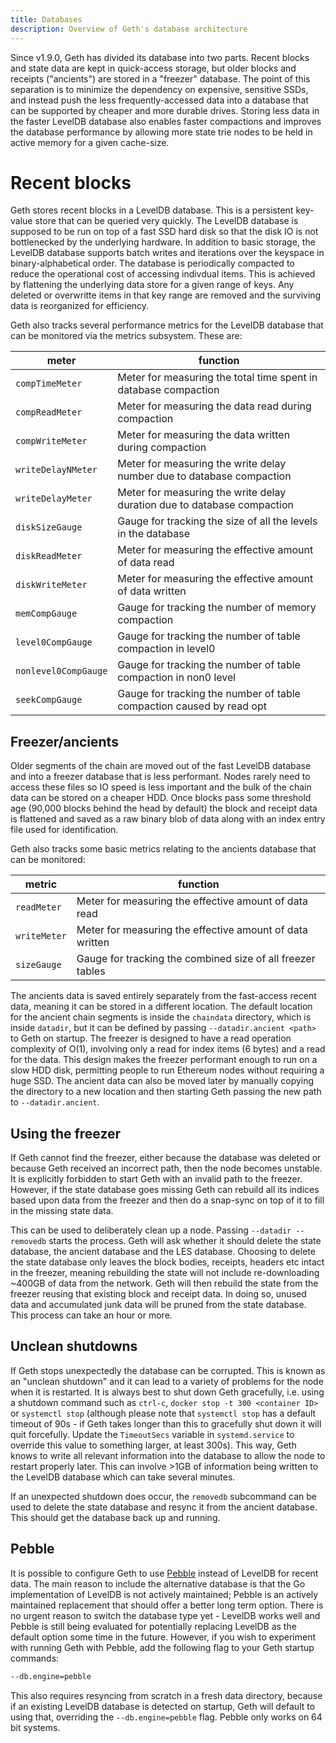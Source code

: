 ```yaml
---
title: Databases
description: Overview of Geth's database architecture
---
```


Since v1.9.0, Geth has divided its database into two parts. Recent blocks and state data are kept in quick-access storage, but older blocks and receipts ("ancients") are stored in a "freezer" database. The point of this separation is to minimize the dependency on expensive, sensitive SSDs, and instead push the less frequently-accessed data into a database that can be supported by cheaper and more durable drives. Storing less data in the faster LevelDB database also enables faster compactions and improves the database performance by allowing more state trie nodes to be held in active memory for a given cache-size.

# Recent blocks

Geth stores recent blocks in a LevelDB database. This is a persistent key-value store that can be queried very quickly. The LevelDB database is supposed to be run on top of a fast SSD hard disk so that the disk IO is not bottlenecked by the underlying hardware. In addition to basic storage, the LevelDB database supports batch writes and iterations over the keyspace in binary-alphabetical order.
The database is periodically compacted to reduce the operational cost of accessing indivdual items. This is achieved by flattening the underlying data store for a given range of keys. Any deleted or overwritte items in that key range are removed and the surviving data is reorganized for efficiency.

Geth also tracks several performance metrics for the LevelDB database that can be monitored via the metrics subsystem. These are:

| meter                | function                                                                |
| -------------------- | ----------------------------------------------------------------------- |
| `compTimeMeter`      | Meter for measuring the total time spent in database compaction         |
| `compReadMeter`      | Meter for measuring the data read during compaction                     |
| `compWriteMeter`     | Meter for measuring the data written during compaction                  |
| `writeDelayNMeter`   | Meter for measuring the write delay number due to database compaction   |
| `writeDelayMeter`    | Meter for measuring the write delay duration due to database compaction |
| `diskSizeGauge`      | Gauge for tracking the size of all the levels in the database           |
| `diskReadMeter`      | Meter for measuring the effective amount of data read                   |
| `diskWriteMeter`     | Meter for measuring the effective amount of data written                |
| `memCompGauge`       | Gauge for tracking the number of memory compaction                      |
| `level0CompGauge`    | Gauge for tracking the number of table compaction in level0             |
| `nonlevel0CompGauge` | Gauge for tracking the number of table compaction in non0 level         |
| `seekCompGauge`      | Gauge for tracking the number of table compaction caused by read opt    |

## Freezer/ancients

Older segments of the chain are moved out of the fast LevelDB database and into a freezer database that is less performant. Nodes rarely need to access these files so IO speed is less important and the bulk of the chain data can be stored on a cheaper HDD. Once blocks pass some threshold age (90,000 blocks behind the head by default) the block and receipt data is flattened and saved as a raw binary blob of data along with an index entry file used for identification.

Geth also tracks some basic metrics relating to the ancients database that can be monitored:

| metric       | function                                                   |
| ------------ | ---------------------------------------------------------- |
| `readMeter`  | Meter for measuring the effective amount of data read      |
| `writeMeter` | Meter for measuring the effective amount of data written   |
| `sizeGauge`  | Gauge for tracking the combined size of all freezer tables |

The ancients data is saved entirely separately from the fast-access recent data, meaning it can be stored in a different location. The default location for the ancient chain segments is inside the `chaindata` directory, which is inside `datadir`, but it can be defined by passing `--datadir.ancient <path>` to Geth on startup. The freezer is designed to have a read operation complexity of O(1), involving only a read for index items (6 bytes) and a read for the data. This design makes the freezer performant enough to run on a slow HDD disk, permitting people to run Ethereum nodes without requiring a huge SSD. The ancient data can also be moved later by manually copying the directory to a new location and then starting Geth passing the new path to `--datadir.ancient`.

## Using the freezer

If Geth cannot find the freezer, either because the database was deleted or because Geth received an incorrect path, then the node becomes unstable. It is explicitly forbidden to start Geth with an invalid path to the freezer. However, if the state database goes missing Geth can rebuild all its indices based upon data from the freezer and then do a snap-sync on top of it to fill in the missing state data.

This can be used to deliberately clean up a node. Passing `--datadir --removedb` starts the process. Geth will ask whether it should delete the state database, the ancient database and the LES database. Choosing to delete the state database only leaves the block bodies, receipts, headers etc intact in the freezer, meaning rebuilding the state will not include re-downloading ~400GB of data from the network. Geth will then rebuild the state from the freezer reusing that existing block and receipt data. In doing so, unused data and accumulated junk data will be pruned from the state database. This process can take an hour or more.

## Unclean shutdowns

If Geth stops unexpectedly the database can be corrupted. This is known as an "unclean shutdown" and it can lead to a variety of problems for the node when it is restarted. It is always best to shut down Geth gracefully, i.e. using a shutdown command such as `ctrl-c`, `docker stop -t 300 <container ID>` or `systemctl stop` (although please note that `systemctl stop` has a default timeout of 90s - if Geth takes longer than this to gracefully shut down it will quit forcefully. Update the `TimeoutSecs` variable in `systemd.service` to override this value to something larger, at least 300s). This way, Geth knows to write all relevant information into the database to allow the node to restart properly later. This can involve >1GB of information being written to the LevelDB database which can take several minutes.

If an unexpected shutdown does occur, the `removedb` subcommand can be used to delete the state database and resync it from the ancient database. This should get the database back up and running.

## Pebble

It is possible to configure Geth to use [Pebble](https://www.cockroachlabs.com/blog/pebble-rocksdb-kv-store/) instead of LevelDB for recent data. The main reason to include the alternative database is that the Go implementation of LevelDB is not actively maintained; Pebble is an actively maintained replacement that should offer a better long term option. There is no urgent reason to switch the database type yet - LevelDB works well and Pebble is still being evaluated for potentially replacing LevelDB as the default option some time in the future. However, if you wish to experiment with running Geth with Pebble, add the following flag to your Geth startup commands:

```sh
--db.engine=pebble
```

This also requires resyncing from scratch in a fresh data directory, because if an existing LevelDB database is detected on startup, Geth will default to using that, overriding the `--db.engine=pebble` flag. Pebble only works on 64 bit systems.
